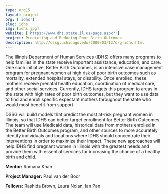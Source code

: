 ```yaml
---
type: org15
layout: project
org: ['idhs']
slug: idhs
img: [idhs.jpg]
website: ['https://www.dhs.state.il.us/page.aspx?']
project: Predicting and Reducing Poor Birth Outcomes
description: http://dssg.uchicago.edu/2000/03/12/org-idhs.html
---
```


<p>The Illinois Department of Human Services (IDHS) offers many programs to help families in the state receive important assistance, education, and care. One such initiative, Better Birth Outcomes, is an intensive case management program for pregnant women at high risk of poor birth outcomes such as mortality, extended hospital stays, or disability. Once enrolled, these mothers receive prenatal health education, coordination of medical care, and other social services. Currently, IDHS targets this program to areas in the state with high rates of poor birth outcomes, but they want to use data to find and enroll specific expectant mothers throughout the state who would most benefit from support.</p>
 
<p>DSSG will build models that predict the most at-risk pregnant women in Illinois, so that IDHS can better target enrollment for Better Birth Outcomes. The team will use Medicaid data, historical data from mothers enrolled in the Better Birth Outcomes program, and other sources to more accurately identify individuals and locations where IDHS should concentrate their interventions in order to maximize their impact. These new approaches will help IDHS find pregnant women in Illinois with the greatest needs and provide them with essential services for increasing the chance of a healthy birth and child.</p>

<p><b>Mentor:</b> Romana Khan

<p><b>Project Manager:</b> Paul van der Boor

<p><b>Fellows:</b> Rashida Brown, Laura Nolan, Ian Pan
